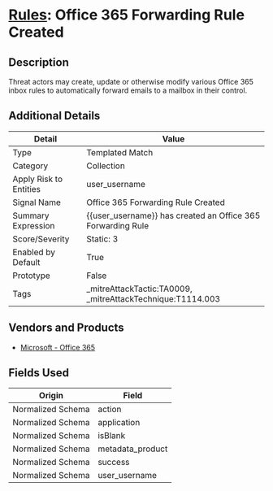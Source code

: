 # [Rules](README.md): Office 365 Forwarding Rule Created

## Description
Threat actors may create, update or otherwise modify various Office 365 inbox rules to automatically forward emails to a mailbox in their control.

## Additional Details
|Detail|Value|
|----|----|
|Type|Templated Match|
|Category|Collection|
|Apply Risk to Entities|user_username|
|Signal Name|Office 365 Forwarding Rule Created|
|Summary Expression|{{user_username}} has created an Office 365 Forwarding Rule|
|Score/Severity|Static: 3|
|Enabled by Default|True|
|Prototype|False|
|Tags|_mitreAttackTactic:TA0009, _mitreAttackTechnique:T1114.003|
## Vendors and Products
- [Microsoft - Office 365](../products/d3ed003d-5ddd-4c7a-bea5-63eae6311833.md)


## Fields Used

|Origin|Field|
|----|----|
|Normalized Schema|action|
|Normalized Schema|application|
|Normalized Schema|isBlank|
|Normalized Schema|metadata_product|
|Normalized Schema|success|
|Normalized Schema|user_username|


